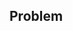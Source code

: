 <!-- ---
hide:
  - navigation # Hide navigation
  - toc        # Hide table of contents
--- -->
<!-- ######################################################################################################### -->
## Problem

